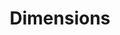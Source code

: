 ---
layout: default
bigquery: https://console.cloud.google.com/bigquery?p=covid-19-dimensions-ai&page=table&d=data&t=publications
contributors: Digital Science, https://www.digital-science.com/
cost: Free for personal, non-commercial use.
description: Dimensions contains more than 100 million publications, ranging from
  articles published in scholarly journals, books and book chapters, to preprints
  and conference proceedings. All publications are contextualized with linked data
  sets, funding, publications, patents, clinical trials, and policy documents. You
  can also view associated categories, funders, institutions, and researcher profiles.
documentation: https://docs.dimensions.ai/bigquery/index.html
last_edit: Mon, 04 Apr 2022 19:04:00 GMT
location: https://www.dimensions.ai/products/free/
maintained_by: Digital Science, https://www.digital-science.com/
schema_fields: '[''authors'', ''doi'', ''legal_events'', ''conditions'', ''date_imported_gbq'',
  ''investigators'', ''funder_org_cities'', ''pmid'', ''mesh_headings'', ''priority_date'',
  ''research_org_country_names'', ''description'', ''associated_publication_pmid'',
  ''family_members_ids'', ''resulting_publication_ids'', ''abstract'', ''current_assignee_orgs'',
  ''associated_grant_ids'', ''isbn'', ''types'', ''gender'', ''ipcr'', ''acronyms'',
  ''editors'', ''research_org_state_codes'', ''funder_org_countries'', ''repository_url'',
  ''embargo_date'', ''external_ids'', ''priority_year'', ''expiration_date'', ''publication_date'',
  ''funder_org'', ''category_hrcs_hc'', ''name'', ''original_assignee_orgs'', ''foa_number'',
  ''pmcid'', ''funding_cny'', ''date_inserted'', ''cited_by_ids'', ''filing_status'',
  ''brief_title'', ''current_assignee'', ''repository_id'', ''open_access_categories'',
  ''license'', ''id'', ''inventor_names'', ''date_print'', ''status'', ''open_access_categories_v2'',
  ''research_orgs'', ''funding_cad'', ''concepts'', ''end_year'', ''date_online'',
  ''volume'', ''book_title'', ''filing_date'', ''date'', ''application_number'', ''category_icrp_cso'',
  ''active_years'', ''publication_year'', ''source_id'', ''labels'', ''funder_org_state_codes'',
  ''citation_string'', ''jurisdiction'', ''research_org_cities'', ''linkout'', ''address'',
  ''legal_status'', ''grant_number'', ''proceedings_title'', ''subtitles'', ''mesh_terms'',
  ''title'', ''category_icrp_ct'', ''original_assignee'', ''categories'', ''organisation_details'',
  ''original_assignee_countries'', ''funding_chf'', ''patent_ids'', ''funding_gbp'',
  ''original_abstract'', ''funder_countries'', ''resulting_publication_doi'', ''researcher_ids'',
  ''funder_org_acronyms'', ''altmetrics'', ''created_date'', ''kind'', ''email_address'',
  ''funding_usd'', ''parent_id'', ''type'', ''associated_publication_arxiv_id'', ''research_org_state_names'',
  ''year'', ''phase'', ''research_org_city_names'', ''publisher'', ''funder_orgs'',
  ''granted_date'', ''clinical_trial_ids'', ''assignee_countries'', ''research_org_countries'',
  ''funding_amount'', ''category_hra'', ''funding_details'', ''original_title'', ''interventions'',
  ''family_count'', ''citations_count'', ''funding_aud'', ''acknowledgements'', ''associated_publication_id'',
  ''eisbn'', ''metrics'', ''repository_name'', ''links'', ''pages'', ''book_series_title'',
  ''category_for'', ''assignee_orgs'', ''end_date'', ''funding_nzd'', ''journal'',
  ''publication_ids'', ''funding_currency'', ''wikipedia_url'', ''category_rcdc'',
  ''citations'', ''date_normal'', ''category_sdg'', ''category_hrcs_rac'', ''date_modified'',
  ''conference'', ''expiration_year'', ''relationships'', ''cpc'', ''family_id'',
  ''arxiv_id'', ''language'', ''filing_year'', ''granted_year'', ''start_year'', ''issue'',
  ''acronym'', ''category_uoa'', ''aliases'', ''category_bra'', ''registry'', ''current_assignee_countries'',
  ''supporting_grant_ids'', ''associated_publication_doi'', ''established'', ''reference_ids'',
  ''journal_lists'', ''start_date'', ''funding_jpy'', ''funding_eur'']'
shortname: dimensions
tags:
- scholarly literature
- patents
- funding
- clinical trials
- academic profiles
terms_of_use: 'Use of both the Dimensions COVID-19 dataset and full Dimensions dataset
  are subject to the Dimensions Terms of use: https://www.dimensions.ai/policies-terms-legal '
title: Dimensions
uuid: dcff88bd-fe6b-4fdb-8159-809bf9d7bc1c
---
